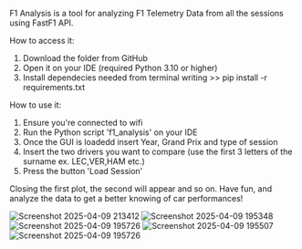 F1 Analysis is a tool for analyzing F1 Telemetry Data from all the sessions using FastF1 API.

How to access it:
1. Download the folder from GitHub
2. Open it on your IDE (required Python 3.10 or higher)
3. Install dependecies needed from terminal writing  >> pip install -r requirements.txt

How to use it:
1. Ensure you're connected to wifi
2. Run the Python script 'f1_analysis' on your IDE
3. Once the GUI is loadedd insert Year, Grand Prix and type of session
4. Insert the two drivers you want to compare (use the first 3 letters of the surname ex. LEC,VER,HAM etc.)
5. Press the button 'Load Session'

Closing the first plot, the second will appear and so on.
Have fun, and analyze the data to get a better knowing of car performances! 

![Screenshot 2025-04-09 213412](https://github.com/user-attachments/assets/c33d02ec-c9b6-407f-802e-d7f0cbd08563)
![Screenshot 2025-04-09 195348](https://github.com/user-attachments/assets/957ea88f-d86f-4b70-a15b-dfb2826569b5)
![Screenshot 2025-04-09 195726](https://github.com/user-attachments/assets/172a8a59-11a7-4442-b660-d5f932beb486)
![Screenshot 2025-04-09 195507](https://github.com/user-attachments/assets/4d70f8c9-d7d4-4301-b473-ff5b1c1a9232)
![Screenshot 2025-04-09 195726](https://github.com/user-attachments/assets/172a8a59-11a7-4442-b660-d5f932beb486)
